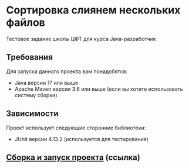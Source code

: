 # Сортировка слиянем нескольких файлов
Тестовое задание школы ЦФТ для курса Java-разработчик

## Требования

Для запуска данного проекта вам понадобятся:
- Java версии 17 или выше
- Apache Maven версии 3.6 или выше (если вы хотите использовать систему сборки)

## Зависимости

Проект использует следующие сторонние библиотеки:
- JUnit версии 4.13.2 (используется для тестирования)

## [Сборка и запуск проекта](sort-it/Readme.md) (ссылка)